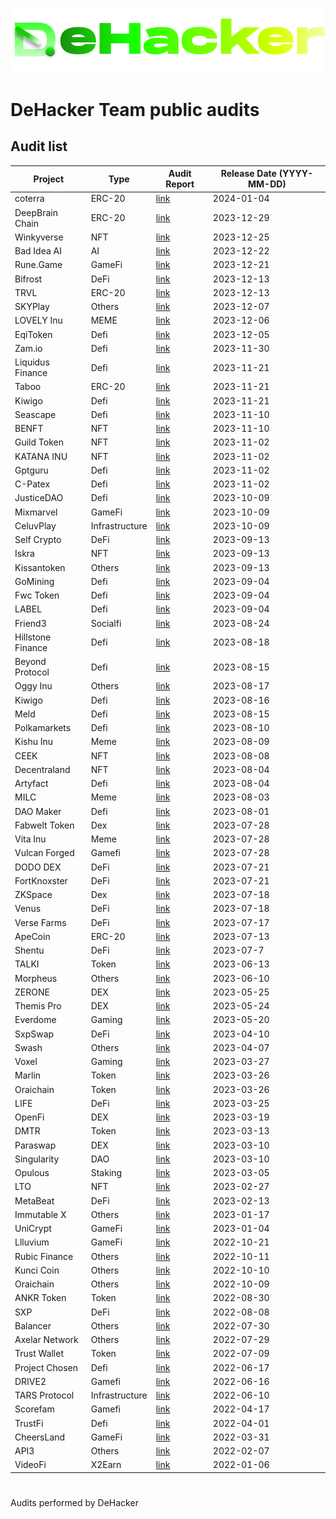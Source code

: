 ![](DeHacker.png)

# DeHacker Team public audits

## Audit list
| Project | Type | Audit Report | Release Date (YYYY-MM-DD) |
|---|---|---|---|
| coterra | ERC-20 | [link](https://github.com/DeHacker-io/audits_public/blob/main/ecoterra.pdf) | 2024-01-04 |
| DeepBrain Chain | ERC-20 | [link](https://github.com/DeHacker-io/audits_public/blob/main/DeepBrain%20Chain.pdf) | 2023-12-29 |
| Winkyverse | NFT | [link](https://github.com/DeHacker-io/audits_public/blob/main/Winkyverse.pdf) | 2023-12-25 |
| Bad Idea AI | AI | [link](https://github.com/DeHacker-io/audits_public/blob/main/Bad%20Idea%20AI.pdf) | 2023-12-22 |
| Rune.Game | GameFi | [link](https://github.com/DeHacker-io/audits_public/blob/main/Rune.Game.pdf) | 2023-12-21 |
| Bifrost | DeFi | [link](https://github.com/DeHacker-io/audits_public/blob/main/Bifrost.pdf) | 2023-12-13 |
| TRVL | ERC-20 | [link](https://github.com/DeHacker-io/audits_public/blob/main/TRVL.pdf) | 2023-12-13 |
| SKYPlay | Others | [link](https://github.com/DeHacker-io/audits_public/blob/main/SKYPlay.pdf) | 2023-12-07 |
| LOVELY Inu | MEME | [link](https://github.com/DeHacker-io/audits_public/blob/main/LOVELY%20Inu.pdf) | 2023-12-06 |
| EqiToken | Defi | [link](https://github.com/DeHacker-io/audits_public/blob/main/EqiToken.pdf) | 2023-12-05 |
| Zam.io | Defi | [link](https://github.com/DeHacker-io/audits_public/blob/main/Zam.io.pdf) | 2023-11-30 |
| Liquidus Finance | Defi | [link](https://github.com/DeHacker-io/audits_public/blob/main/Liquidus%20Finance.pdf) | 2023-11-21 |
| Taboo | ERC-20 | [link](https://github.com/DeHacker-io/audits_public/blob/main/Taboo.pdf) | 2023-11-21 |
| Kiwigo | Defi | [link](https://github.com/DeHacker-io/audits_public/blob/main/Kiwigo.pdf) | 2023-11-21 |
| Seascape | Defi | [link](https://github.com/DeHacker-io/audits_public/blob/main/Seascape.pdf) | 2023-11-10 |
| BENFT | NFT | [link](https://github.com/DeHacker-io/audits_public/blob/main/BENFT.pdf) | 2023-11-10 |
| Guild Token | NFT | [link](https://github.com/DeHacker-io/audits_public/blob/main/Guild%20Token.pdf) | 2023-11-02 |
| KATANA INU | NFT | [link](https://github.com/DeHacker-io/audits_public/blob/main/KATANA%20INU.pdf) | 2023-11-02 |
| Gptguru | Defi | [link](https://github.com/DeHacker-io/audits_public/blob/main/Gptguru.pdf) | 2023-11-02 |
| C-Patex | Defi | [link](https://github.com/DeHacker-io/audits_public/blob/main/C-patex.pdf) | 2023-11-02 |
| JusticeDAO | Defi | [link](https://github.com/DeHacker-io/audits_public/blob/main/JusticeDAO.pdf) | 2023-10-09 |
| Mixmarvel | GameFi | [link](https://github.com/DeHacker-io/audits_public/blob/main/MixMarvel.pdf) | 2023-10-09 |
| CeluvPlay | Infrastructure | [link](https://github.com/DeHacker-io/audits_public/blob/main/CeluvPlay.pdf) | 2023-10-09 |
| Self Crypto | DeFi | [link](https://github.com/DeHacker-io/audits_public/blob/main/Self%20Crypto.pdf) | 2023-09-13 |
| Iskra | NFT | [link](https://github.com/DeHacker-io/audits_public/blob/main/Iskra.pdf) | 2023-09-13 |
| Kissantoken | Others | [link](https://github.com/DeHacker-io/audits_public/blob/main/Kissantoken.pdf) | 2023-09-13 |
| GoMining | Defi | [link](https://github.com/DeHacker-io/audits_public/blob/main/GoMining.pdf) | 2023-09-04 |
| Fwc Token | Defi | [link](https://github.com/DeHacker-io/audits_public/blob/main/fwc%20token.pdf) | 2023-09-04 |
| LABEL | Defi | [link](https://github.com/DeHacker-io/audits_public/blob/main/LABEL.pdf) | 2023-09-04 |
| Friend3 | Socialfi | [link](https://github.com/DeHacker-io/audits_public/blob/main/Friend3.pdf) | 2023-08-24 |
| Hillstone Finance | Defi | [link](https://github.com/DeHacker-io/audits_public/blob/main/Hillstone%20Finance.pdf) | 2023-08-18 |
| Beyond Protocol | Defi | [link](https://github.com/DeHacker-io/audits_public/blob/main/Beyond%20Protocol.pdf) | 2023-08-15 |
| Oggy Inu | Others | [link](https://github.com/DeHacker-io/audits_public/blob/main/Oggy%20Inu.pdf) | 2023-08-17 |
| Kiwigo | Defi | [link](https://github.com/DeHacker-io/audits_public/blob/main/Kiwigo.pdf) | 2023-08-16 |
| Meld | Defi | [link](https://github.com/DeHacker-io/audits_public/blob/main/Meld.pdf) | 2023-08-15 |
| Polkamarkets | Defi | [link](https://github.com/DeHacker-io/audits_public/blob/main/Polkamarkets.pdf) | 2023-08-10 |
| Kishu Inu | Meme | [link](https://github.com/DeHacker-io/audits_public/blob/main/Kishu%20Inu.pdf)| 2023-08-09 |
| CEEK | NFT | [link](https://github.com/DeHacker-io/audits_public/blob/main/CEEK.pdf) | 2023-08-08 |
| Decentraland | NFT | [link](https://github.com/DeHacker-io/audits_public/blob/main/Decentraland.pdf) | 2023-08-04 |
| Artyfact | Defi | [link](https://github.com/DeHacker-io/audits_public/blob/main/Artyfact.pdf) | 2023-08-04 |
| MILC | Meme | [link](https://github.com/DeHacker-io/audits_public/blob/main/MILC.pdf) | 2023-08-03 |
| DAO Maker | Defi | [link](https://github.com/DeHacker-io/audits_public/blob/main/DAO%20Maker.pdf) | 2023-08-01 |
| Fabwelt Token | Dex | [link](https://github.com/DeHacker-io/audits_public/blob/main/Fabwelt%20Token.pdf) | 2023-07-28 |
| Vita Inu | Meme | [link](https://github.com/DeHacker-io/audits_public/blob/main/Vita%20Inu.pdf) | 2023-07-28 |
| Vulcan Forged | Gamefi | [link](https://github.com/DeHacker-io/audits_public/blob/main/Vulcan%20Forged.pdf) | 2023-07-28 |
| DODO DEX | DeFi | [link](https://github.com/DeHacker-io/audits_public/blob/main/DODO%20DEX.pdf) | 2023-07-21 |
| FortKnoxster | DeFi | [link](https://github.com/DeHacker-io/audits_public/blob/main/FortKnoxster%20DieFi.pdf) | 2023-07-21 |
| ZKSpace | Dex | [link](https://github.com/DeHacker-io/audits_public/blob/main/ZKSpace.pdf) | 2023-07-18 |
| Venus | DeFi | [link](https://github.com/DeHacker-io/audits_public/blob/main/Venus.pdf) | 2023-07-18 |
| Verse Farms | DeFi | [link](https://github.com/DeHacker-io/audits_public/blob/main/Bitcoin.com.pdf) | 2023-07-17 |
| ApeCoin | ERC-20 | [link](https://github.com/DeHacker-io/audits_public/blob/main/ApeCoin.pdf) | 2023-07-13 |
| Shentu | DeFi | [link](https://github.com/DeHacker-io/audits_public/blob/main/Shentu.pdf) | 2023-07-7 |
| TALKI | Token | [link](https://github.com/DeHacker-io/audits_public/blob/main/TALKI.pdf) | 2023-06-13 |
| Morpheus | Others | [link](https://github.com/DeHacker-io/audits_public/blob/main/Morpheus.pdf) | 2023-06-10 |
| ZERONE | DEX | [link](https://github.com/DeHacker-io/audits_public/blob/main/ZERONE.pdf) | 2023-05-25 |
| Themis Pro | DEX | [link](https://github.com/DeHacker-io/audits_public/blob/main/Themis.pdf) | 2023-05-24 |
| Everdome | Gaming | [link](https://github.com/DeHacker-io/audits_public/blob/main/Everdome.pdf) | 2023-05-20 |
| SxpSwap | DeFi | [link](https://github.com/DeHacker-io/audits_public/blob/main/SxpSwap.pdf) | 2023-04-10 |
| Swash | Others | [link](https://github.com/DeHacker-io/audits_public/blob/main/Swash.pdf) | 2023-04-07 |
| Voxel | Gaming | [link](https://github.com/DeHacker-io/audits_public/blob/main/Voxel.pdf) | 2023-03-27 |
| Marlin | Token | [link](https://github.com/DeHacker-io/audits_public/blob/main/Marlin.pdf) | 2023-03-26 |
| Oraichain | Token | [link](https://github.com/DeHacker-io/audits_public/blob/main/Oraichain.pdf) | 2023-03-26 |
| LIFE | DeFi | [link](https://github.com/DeHacker-io/audits_public/blob/main/LIFE.pdf) | 2023-03-25 |
| OpenFi | DEX | [link](https://github.com/DeHacker-io/audits_public/blob/main/OpenFi.pdf) | 2023-03-19 |
| DMTR | Token | [link](https://github.com/DeHacker-io/audits_public/blob/main/DMTR.pdf) | 2023-03-13 |
| Paraswap | DEX | [link](https://github.com/DeHacker-io/audits_public/blob/main/Paraswap.pdf) | 2023-03-10 |
| Singularity | DAO | [link](https://github.com/DeHacker-io/audits_public/blob/main/Singularity.pdf) | 2023-03-10 |
| Opulous | Staking | [link](https://github.com/DeHacker-io/audits_public/blob/main/Opulous.pdf) | 2023-03-05 |
| LTO | NFT | [link](https://github.com/DeHacker-io/audits_public/blob/main/LTO.pdf) | 2023-02-27 |
| MetaBeat | DeFi | [link](https://github.com/DeHacker-io/audits_public/blob/main/MetaBeat.pdf) | 2023-02-13 |
| Immutable X | Others | [link](https://github.com/DeHacker-io/audits_public/blob/main/Immutable%20X.pdf) | 2023-01-17 |
| UniCrypt | GameFi | [link](https://github.com/DeHacker-io/audits_public/blob/main/UniCrypt.pdf) | 2023-01-04 |
| Llluvium | GameFi | [link](https://github.com/DeHacker-io/audits_public/blob/main/Illuvium.pdf) | 2022-10-21 |
| Rubic Finance | Others | [link](https://github.com/DeHacker-io/audits_public/blob/main/Rubic%20Finance.pdf) | 2022-10-11 |
| Kunci Coin | Others | [link](https://github.com/DeHacker-io/audits_public/blob/main/Kunci%20Coin.pdf) | 2022-10-10 |
| Oraichain | Others | [link](https://github.com/DeHacker-io/audits_public/blob/main/Oraichain.pdf) | 2022-10-09 |
| ANKR Token | Token | [link](https://github.com/DeHacker-io/audits_public/blob/main/ANKR%20Token.pdf) | 2022-08-30 |
| SXP | DeFi | [link](https://github.com/DeHacker-io/audits_public/blob/main/SXP.pdf) | 2022-08-08 |
| Balancer | Others | [link](https://github.com/DeHacker-io/audits_public/blob/main/Balancer.pdf) | 2022-07-30 |
| Axelar Network| Others | [link](https://github.com/DeHacker-io/audits_public/blob/main/Axelar%20Network.pdf) | 2022-07-29 |
| Trust Wallet | Token | [link](https://github.com/DeHacker-io/audits_public/blob/main/TWT%20Token.pdf) | 2022-07-09 |
| Project Chosen | Defi | [link](https://github.com/DeHacker-io/audits_public/blob/main/Project%20Chosen.pdf) | 2022-06-17 |
| DRIVE2 | Gamefi | [link](https://github.com/DeHacker-io/audits_public/blob/main/DRIVE2.pdf) | 2022-06-16 |
| TARS Protocol | Infrastructure | [link](https://github.com/DeHacker-io/audits_public/blob/main/TARSProtocol.pdf) | 2022-06-10 |
| Scorefam | Gamefi | [link](https://github.com/DeHacker-io/audits_public/blob/main/Scorefam.pdf) | 2022-04-17 |
| TrustFi | Defi | [link](https://github.com/DeHacker-io/audits_public/blob/main/Trustfi.pdf) | 2022-04-01 |
| CheersLand | GameFi | [link](https://github.com/DeHacker-io/audits_public/blob/main/CheersLand.pdf) | 2022-03-31 |
| API3 | Others | [link](https://github.com/DeHacker-io/audits_public/blob/main/API3.pdf) | 2022-02-07 |
| VideoFi | X2Earn | [link](https://github.com/DeHacker-io/audits_public/blob/main/VideoFi.pdf) | 2022-01-06 |





#
Audits performed by DeHacker
